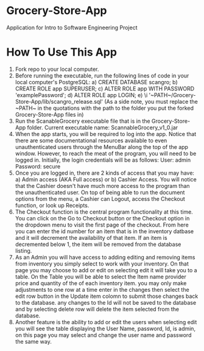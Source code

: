 # Grocery-Store-App
Application for Intro to Software Engineering Project

# How To Use This App
1. Fork repo to your local computer.
2. Before running the executable, run the following lines of code in your local computer's PostgreSQL:
	a) CREATE DATABASE scangro;
	b) CREATE ROLE app SUPERUSER;
	c) ALTER ROLE app WITH PASSWORD 'examplePassword';
	d) ALTER ROLE app LOGIN;
	e) \i '~PATH~/Grocery-Store-App/lib/scangro_release.sql'  (As a side note, you must replace the ~PATH~ in the 
		quotations with the path to the folder you put the forked Grocery-Store-App files in)
3. Run the ScanableGrocery executable file that is in the Grocery-Store-App folder. 
	Current executable name: ScannableGrocery_v1_0.jar
4. When the app starts, you will be required to log into the app. Notice that there are some documentational
   resources available to even unauthenticated users through the MenuBar along the top of the app window. However, 
   to reach the meat of the program, you will need to be logged in. Initially, the login credentials will be as 
   follows:
							User: admin			Password: secure
5. Once you are logged in, there are 2 kinds of access that you may have: a) Admin access (AKA Full access) or 
   b) Cashier Access. You will notice that the Cashier doesn't have much more access to the program than the 
   unauthenticated user. On top of being able to run the document options from the menu, a Cashier can Logout,
   access the Checkout function, or look up Receipts.
6. The Checkout function is the central program functionality at this time. You can click on the Go to Checkout
   button or the Checkout option in the dropdown menu to visit the first page of the checkout. From here you 
   can enter the id number for an item that is in the inventory datbase and it will decrement the availability of 
   that item. If an item is decremented below 1, the item will be removed from the database listing.
7. As an Admin you will have access to adding editing and removing items from inventory you simply select to work 
   with your inventory. On that page you may choose to add or edit on selecting edit it will take you to a table. On
   the Table you will be able to select the Item name provider price and quantity of the of each inventory item.
   you may only make adjustments to one row at a time enter in the changes then select the edit row button in the 
   Update item colomn to submit those changes back to the database. any changes to the Id will not be saved to the
   database and by selecting delete row will delete the item selected from the database.
8. Another feature is the ability to add or edit the users when selecting edit you will see the table displaying the
   User Name, password, Id, is admin, on this page you may select and change the user name and password the same way.